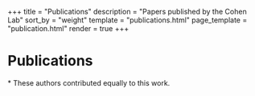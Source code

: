 +++
title = "Publications"
description = "Papers published by the Cohen Lab"
sort_by = "weight"
template = "publications.html"
page_template = "publication.html"
render = true
+++
# Publications

\* These authors contributed equally to this work.

